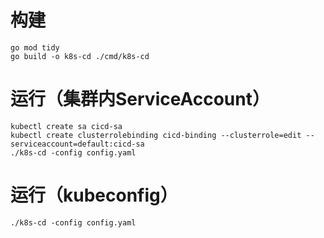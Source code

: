 # 构建
```
go mod tidy
go build -o k8s-cd ./cmd/k8s-cd
```

# 运行（集群内ServiceAccount）
```
kubectl create sa cicd-sa
kubectl create clusterrolebinding cicd-binding --clusterrole=edit --serviceaccount=default:cicd-sa
./k8s-cd -config config.yaml
```

# 运行（kubeconfig）
```
./k8s-cd -config config.yaml
```